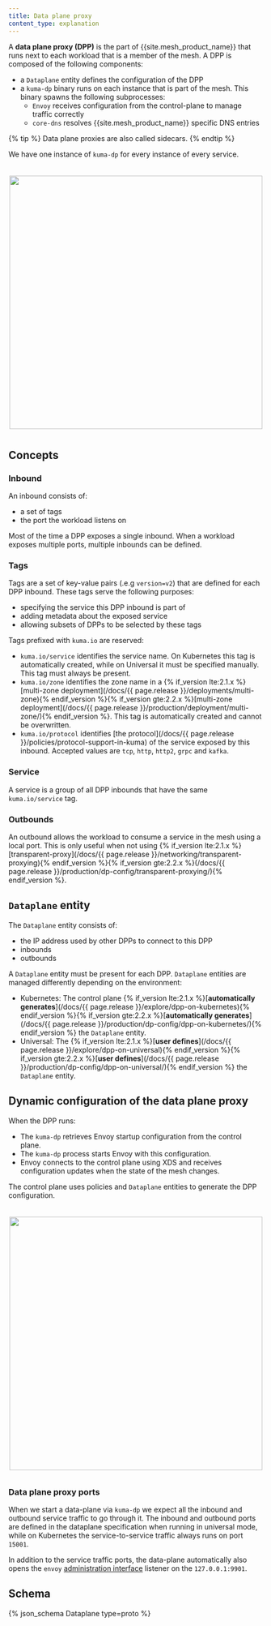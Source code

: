 ```yaml
---
title: Data plane proxy
content_type: explanation
---
```


A **data plane proxy (DPP)** is the part of {{site.mesh_product_name}} that runs next to each workload that is a member of the mesh.
A DPP is composed of the following components:

- a `Dataplane` entity defines the configuration of the DPP
- a `kuma-dp` binary runs on each instance that is part of the mesh. This binary spawns the following subprocesses:
  - `Envoy` receives configuration from the control-plane to manage traffic correctly 
  - `core-dns` resolves {{site.mesh_product_name}} specific DNS entries

{% tip %}
Data plane proxies are also called sidecars.
{% endtip %}

We have one instance of `kuma-dp` for every instance of every service.

<center>
<img src="/assets/images/docs/0.4.0/diagram-11.jpg" alt="" style="width: 500px; padding-top: 20px; padding-bottom: 10px;"/>
</center>

## Concepts

### Inbound

An inbound consists of:

- a set of tags
- the port the workload listens on

Most of the time a DPP exposes a single inbound. When a workload exposes multiple ports, multiple inbounds can be defined.

### Tags
Tags are a set of key-value pairs (.e.g `version=v2`) that are defined for each DPP inbound. These tags serve the following purposes:

- specifying the service this DPP inbound is part of
- adding metadata about the exposed service
- allowing subsets of DPPs to be selected by these tags

Tags prefixed with `kuma.io` are reserved:

* `kuma.io/service` identifies the service name. On Kubernetes this tag is automatically created, while on Universal it must be specified manually. This tag must always be present.
* `kuma.io/zone` identifies the zone name in a {% if_version lte:2.1.x %}[multi-zone deployment](/docs/{{ page.release }}/deployments/multi-zone){% endif_version %}{% if_version gte:2.2.x %}[multi-zone deployment](/docs/{{ page.release }}/production/deployment/multi-zone/){% endif_version %}. This tag is automatically created and cannot be overwritten.
* `kuma.io/protocol` identifies [the protocol](/docs/{{ page.release }}/policies/protocol-support-in-kuma) of the service exposed by this inbound. Accepted values are `tcp`, `http`, `http2`, `grpc` and `kafka`.

### Service
A service is a group of all DPP inbounds that have the same `kuma.io/service` tag.

### Outbounds
An outbound allows the workload to consume a service in the mesh using a local port.
This is only useful when not using {% if_version lte:2.1.x %}[transparent-proxy](/docs/{{ page.release }}/networking/transparent-proxying){% endif_version %}{% if_version gte:2.2.x %}(/docs/{{ page.release }}/production/dp-config/transparent-proxying/){% endif_version %}. 

## `Dataplane` entity

The `Dataplane` entity consists of:

- the IP address used by other DPPs to connect to this DPP
- inbounds
- outbounds

A `Dataplane` entity must be present for each DPP. `Dataplane` entities are managed differently depending on the environment: 

- Kubernetes: The control plane {% if_version lte:2.1.x %}[**automatically generates**](/docs/{{ page.release }}/explore/dpp-on-kubernetes){% endif_version %}{% if_version gte:2.2.x %}[**automatically generates**](/docs/{{ page.release }}/production/dp-config/dpp-on-kubernetes/){% endif_version %} the `Dataplane` entity. 
- Universal: The {% if_version lte:2.1.x %}[**user defines**](/docs/{{ page.release }}/explore/dpp-on-universal){% endif_version %}{% if_version gte:2.2.x %}[**user defines**](/docs/{{ page.release }}/production/dp-config/dpp-on-universal/){% endif_version %} the `Dataplane` entity. 
 
## Dynamic configuration of the data plane proxy 

When the DPP runs:
- The `kuma-dp` retrieves Envoy startup configuration from the control plane.
- The `kuma-dp` process starts Envoy with this configuration.
- Envoy connects to the control plane using XDS and receives configuration updates when the state of the mesh changes.

The control plane uses policies and `Dataplane` entities to generate the DPP configuration. 

<center>
<img src="/assets/images/docs/0.4.0/diagram-10.jpg" alt="" style="width: 500px; padding-top: 20px; padding-bottom: 10px;"/>
</center>

### Data plane proxy ports

When we start a data-plane via `kuma-dp` we expect all the inbound and outbound service traffic to go through it. The inbound and outbound ports are defined in the dataplane specification when running in universal mode, while on Kubernetes the service-to-service traffic always runs on port `15001`.

In addition to the service traffic ports, the data-plane automatically also opens the `envoy` [administration interface](https://www.envoyproxy.io/docs/envoy/latest/operations/admin) listener on the `127.0.0.1:9901`.

## Schema

{% json_schema Dataplane type=proto %}
